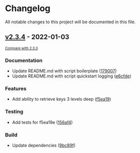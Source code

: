 # Changelog

All notable changes to this project will be documented in this file.

<!-- marker -->
## [v2.3.4](https://github.com/dtomlinson91/panaetius/commits/v2.3.4) - 2022-01-03
<small>[Compare with 2.3.3](https://github.com/dtomlinson91/panaetius/compare/2.3.3..v2.3.4)</small>

### Documentation

- Update README.md with script boilerplate ([179007](https://github.com/dtomlinson91/panaetius/commit/1790071741207de13330ba75d7bf090106290d72))
- Update README.md with script quickstart logging ([e6cfde](https://github.com/dtomlinson91/panaetius/commit/e6cfded87dcfc5d2bf62d36bc7b4dbbdeb94b0b8))

### Features

- Add ability to retrieve keys 3 levels deep ([f5ea19](https://github.com/dtomlinson91/panaetius/commit/f5ea19e7d2f977244594b378c6b7633f02f6048a))

### Testing

- Add tests for f5ea19e ([156af4](https://github.com/dtomlinson91/panaetius/commit/156af4685510bac97a850b83d63f8337635db199))

### Build

- Update dependencies ([9bc89f](https://github.com/dtomlinson91/panaetius/commit/9bc89fd2ce9ddf8dcd6a3ca84ef9b72ee183efd3))
